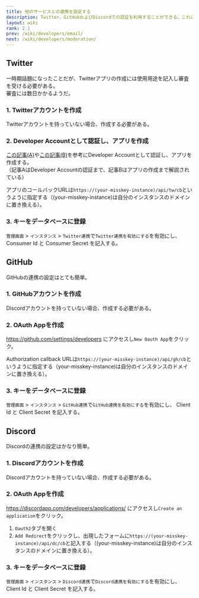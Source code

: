 ```yaml
---
title: 他のサービスとの連携を設定する
description: Twitter、GitHubおよびDiscordでの認証を利用することができる。これには管理者側での設定が必要である。
layout: wiki
rank: 2.1
prev: /wiki/developers/email/
next: /wiki/developers/moderation/
---
```

## Twitter
一時期話題になったことだが、Twitterアプリの作成には使用用途を記入し審査を受ける必要がある。  
審査には数日かかるようだ。

### 1. Twitterアカウントを作成
Twitterアカウントを持っていない場合、作成する必要がある。

### 2. Developer Accountとして認証し、アプリを作成
[この記事(A)](https://masatoshihanai.com/php-twitter-bot-01/#Twitter_APIdeveloper_account)や[この記事(B)](https://www.torikun.com/entry/twitter-developer-api#Twitter-Developer%E3%82%B5%E3%82%A4%E3%83%88%E3%81%AB%E3%82%A2%E3%82%AF%E3%82%BB%E3%82%B9)を参考にDeveloper Accountとして認証し、アプリを作成する。  
（記事AはDeveloper Accountの認証まで、記事Bはアプリの作成まで解説されている）

アプリのコールバックURLは`https://(your-misskey-instance)/api/tw/cb`というように指定する（(your-misskey-instance)は自分のインスタンスのドメインに置き換える）。

### 3. キーをデータベースに登録
`管理画面` > `インスタンス` > `Twitter連携`で`Twitter連携を有効にする`を有効にし、 Consumer Id と Consumer Secret を記入する。

## GitHub
GitHubの連携の設定はとても簡単。

### 1. GitHubアカウントを作成
Discordアカウントを持っていない場合、作成する必要がある。

### 2. OAuth Appを作成
https://github.com/settings/developers にアクセスし`New Oauth App`をクリック。

Authorization callback URLは`https://(your-misskey-instance)/api/gh/cb`というように指定する（your-misskey-instance)は自分のインスタンスのドメインに置き換える）。

### 3. キーをデータベースに登録
`管理画面` > `インスタンス` > `GitHub連携`で`GitHub連携を有効にする`を有効にし、 Client Id と Client Secret を記入する。

## Discord
Discordの連携の設定はかなり簡単。

### 1. Discordアカウントを作成
Discordアカウントを持っていない場合、作成する必要がある。

### 2. OAuth Appを作成
https://discordapp.com/developers/applications/ にアクセスし`Create an application`をクリック。

1. `Oauth2`タブを開く
2. `Add Redirect`をクリックし、出現したフォームに`https://(your-misskey-instance)/api/dc/cb`と記入する（(your-misskey-instance)は自分のインスタンスのドメインに置き換える）。

### 3. キーをデータベースに登録
`管理画面` > `インスタンス` > `Discord連携`で`Discord連携を有効にする`を有効にし、 Client Id と Client Secret を記入する。
